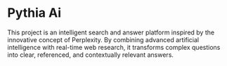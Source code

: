 # Pythia Ai
This project is an intelligent search and answer platform inspired by the innovative concept of Perplexity. By combining advanced artificial intelligence with real-time web research, it transforms complex questions into clear, referenced, and contextually relevant answers.
